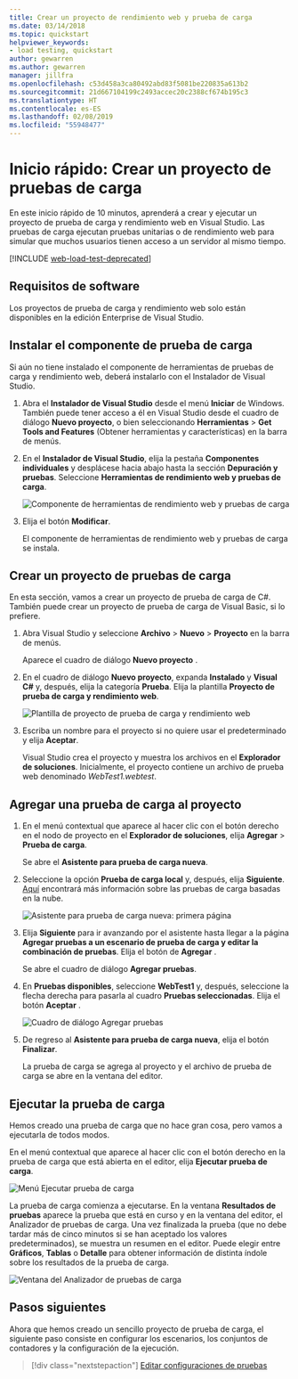 ```yaml
---
title: Crear un proyecto de rendimiento web y prueba de carga
ms.date: 03/14/2018
ms.topic: quickstart
helpviewer_keywords:
- load testing, quickstart
author: gewarren
ms.author: gewarren
manager: jillfra
ms.openlocfilehash: c53d458a3ca80492abd83f5081be220835a613b2
ms.sourcegitcommit: 21d667104199c2493accec20c2388cf674b195c3
ms.translationtype: HT
ms.contentlocale: es-ES
ms.lasthandoff: 02/08/2019
ms.locfileid: "55948477"
---
```

# <a name="quickstart-create-a-load-test-project"></a>Inicio rápido: Crear un proyecto de pruebas de carga

En este inicio rápido de 10 minutos, aprenderá a crear y ejecutar un proyecto de prueba de carga y rendimiento web en Visual Studio. Las pruebas de carga ejecutan pruebas unitarias o de rendimiento web para simular que muchos usuarios tienen acceso a un servidor al mismo tiempo.

[!INCLUDE [web-load-test-deprecated](includes/web-load-test-deprecated.md)]

## <a name="software-requirements"></a>Requisitos de software

Los proyectos de prueba de carga y rendimiento web solo están disponibles en la edición Enterprise de Visual Studio.

## <a name="install-the-load-testing-component"></a>Instalar el componente de prueba de carga

Si aún no tiene instalado el componente de herramientas de pruebas de carga y rendimiento web, deberá instalarlo con el Instalador de Visual Studio.

1. Abra el **Instalador de Visual Studio** desde el menú **Iniciar** de Windows. También puede tener acceso a él en Visual Studio desde el cuadro de diálogo **Nuevo proyecto**, o bien seleccionando **Herramientas** > **Get Tools and Features** (Obtener herramientas y características) en la barra de menús.

1. En el **Instalador de Visual Studio**, elija la pestaña **Componentes individuales** y desplácese hacia abajo hasta la sección **Depuración y pruebas**. Seleccione **Herramientas de rendimiento web y pruebas de carga**.

   ![Componente de herramientas de rendimiento web y pruebas de carga](media/web-perf-load-testing-tools-component.png)

1. Elija el botón **Modificar**.

   El componente de herramientas de rendimiento web y pruebas de carga se instala.

## <a name="create-a-load-test-project"></a>Crear un proyecto de pruebas de carga

En esta sección, vamos a crear un proyecto de prueba de carga de C#. También puede crear un proyecto de prueba de carga de Visual Basic, si lo prefiere.

1. Abra Visual Studio y seleccione **Archivo** > **Nuevo** > **Proyecto** en la barra de menús.

   Aparece el cuadro de diálogo **Nuevo proyecto** .

1. En el cuadro de diálogo **Nuevo proyecto**, expanda **Instalado** y **Visual C#** y, después, elija la categoría **Prueba**. Elija la plantilla **Proyecto de prueba de carga y rendimiento web**.

   ![Plantilla de proyecto de prueba de carga y rendimiento web](media/web-perf-load-test-project-template.png)

1. Escriba un nombre para el proyecto si no quiere usar el predeterminado y elija **Aceptar**.

   Visual Studio crea el proyecto y muestra los archivos en el **Explorador de soluciones**. Inicialmente, el proyecto contiene un archivo de prueba web denominado *WebTest1.webtest*.

## <a name="add-a-load-test-to-the-project"></a>Agregar una prueba de carga al proyecto

1. En el menú contextual que aparece al hacer clic con el botón derecho en el nodo de proyecto en el **Explorador de soluciones**, elija **Agregar** > **Prueba de carga**.

   Se abre el **Asistente para prueba de carga nueva**.

1. Seleccione la opción **Prueba de carga local** y, después, elija **Siguiente**. [Aquí](/azure/devops/test/load-test/get-started-simple-cloud-load-test?view=vsts) encontrará más información sobre las pruebas de carga basadas en la nube.

   ![Asistente para prueba de carga nueva: primera página](media/load-test-wizard-page-1.png)

1. Elija **Siguiente** para ir avanzando por el asistente hasta llegar a la página **Agregar pruebas a un escenario de prueba de carga y editar la combinación de pruebas**. Elija el botón de **Agregar** .

   Se abre el cuadro de diálogo **Agregar pruebas**.

1. En **Pruebas disponibles**, seleccione **WebTest1** y, después, seleccione la flecha derecha para pasarla al cuadro **Pruebas seleccionadas**. Elija el botón **Aceptar** .

   ![Cuadro de diálogo Agregar pruebas](media/add-tests-dialog-box.png)

1. De regreso al **Asistente para prueba de carga nueva**, elija el botón **Finalizar**.

   La prueba de carga se agrega al proyecto y el archivo de prueba de carga se abre en la ventana del editor.

## <a name="run-the-load-test"></a>Ejecutar la prueba de carga

Hemos creado una prueba de carga que no hace gran cosa, pero vamos a ejecutarla de todos modos.

En el menú contextual que aparece al hacer clic con el botón derecho en la prueba de carga que está abierta en el editor, elija **Ejecutar prueba de carga**.

![Menú Ejecutar prueba de carga](media/run-load-test.png)

La prueba de carga comienza a ejecutarse. En la ventana **Resultados de pruebas** aparece la prueba que está en curso y en la ventana del editor, el Analizador de pruebas de carga. Una vez finalizada la prueba (que no debe tardar más de cinco minutos si se han aceptado los valores predeterminados), se muestra un resumen en el editor. Puede elegir entre **Gráficos**, **Tablas** o **Detalle** para obtener información de distinta índole sobre los resultados de la prueba de carga.

![Ventana del Analizador de pruebas de carga](media/load-test-analyzer.png)

## <a name="next-steps"></a>Pasos siguientes

Ahora que hemos creado un sencillo proyecto de prueba de carga, el siguiente paso consiste en configurar los escenarios, los conjuntos de contadores y la configuración de la ejecución.

> [!div class="nextstepaction"]
> [Editar configuraciones de pruebas](edit-load-tests.md)

